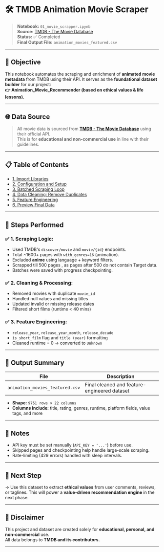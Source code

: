 # 🛠️ TMDB Animation Movie Scraper

> **Notebook:** `01_movie_scrapper.ipynb`  
> **Source:** [TMDB - The Movie Database](https://www.themoviedb.org/)  
> **Status:** ✅ Completed  
> **Final Output File:** `animation_movies_featured.csv`

---

## 🎯 Objective

This notebook automates the scraping and enrichment of **animated movie metadata** from TMDB using their API. It serves as the **foundational dataset builder** for our project:  
**👉 Animation_Movie_Recommender (based on ethical values & life lessons).**

---

## 🌐 Data Source

> All movie data is sourced from **[TMDB - The Movie Database](https://www.themoviedb.org/)** using their official API.  
> This is for **educational and non-commercial use** in line with their guidelines.

---

## 📋 Table of Contents

- [1. Import Libraries](#1-import-libraries)
- [2. Configuration and Setup](#2-configuration-and-setup)
- [3. Batched Scraping Loop](#3-batched-scraping-loop)
- [4. Data Cleaning: Remove Duplicates](#4-data-cleaning-remove-duplicates)
- [5. Feature Engineering](#5-feature-engineering)
- [6. Preview Final Data](#6-preview-final-data)

---

## 🧪 Steps Performed

### ✅ 1. Scraping Logic:
- Used TMDB's `discover/movie` and `movie/{id}` endpoints.
- Total ~1600+ pages with `with_genres=16` (animation).
- Excluded **anime** using language + keyword filters.
- Scrapped till 500 pages , as pages after 500 do not contain Target data.
- Batches were saved with progress checkpointing.

### ✅ 2. Cleaning & Processing:
- Removed movies with duplicate `movie_id`
- Handled null values and missing titles
- Updated invalid or missing release dates
- Filtered short films (runtime < 40 mins)

### ✅ 3. Feature Engineering:
- `release_year`, `release_year_month`, `release_decade`
- `is_short_film` flag and `title (year)` formatting
- Cleaned runtime = 0 → converted to `Unknown`

---

## 📁 Output Summary

| File                          | Description                            |
|-------------------------------|----------------------------------------|
| `animation_movies_featured.csv` | Final cleaned and feature-engineered dataset |

- **Shape:** `9751 rows × 22 columns`
- **Columns include:** title, rating, genres, runtime, platform fields, value tags, and more

---

## 📌 Notes

- API key must be set manually (`API_KEY = '...'`) before use.
- Skipped pages and checkpointing help handle large-scale scraping.
- Rate-limiting (429 errors) handled with sleep intervals.

---

## 🚀 Next Step

→ Use this dataset to extract **ethical values** from user comments, reviews, or taglines. This will power a **value-driven recommendation engine** in the next phase.

---

## 📢 Disclaimer

This project and dataset are created solely for **educational, personal, and non-commercial** use.  
All data belongs to **TMDB and its contributors.**

---
